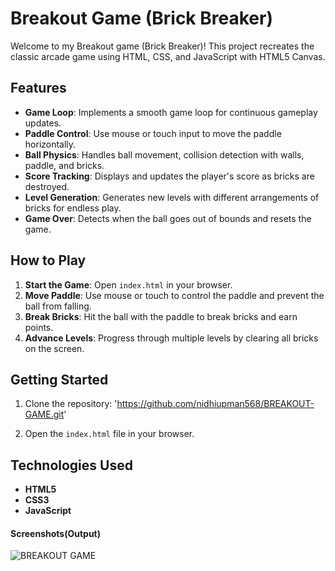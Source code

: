 

# Breakout Game (Brick Breaker)

Welcome to my Breakout game (Brick Breaker)! This project recreates the classic arcade game using HTML, CSS, and JavaScript with HTML5 Canvas.

## Features

- **Game Loop**: Implements a smooth game loop for continuous gameplay updates.
- **Paddle Control**: Use mouse or touch input to move the paddle horizontally.
- **Ball Physics**: Handles ball movement, collision detection with walls, paddle, and bricks.
- **Score Tracking**: Displays and updates the player's score as bricks are destroyed.
- **Level Generation**: Generates new levels with different arrangements of bricks for endless play.
- **Game Over**: Detects when the ball goes out of bounds and resets the game.

## How to Play

1. **Start the Game**: Open `index.html` in your browser.
2. **Move Paddle**: Use mouse or touch to control the paddle and prevent the ball from falling.
3. **Break Bricks**: Hit the ball with the paddle to break bricks and earn points.
4. **Advance Levels**: Progress through multiple levels by clearing all bricks on the screen.

## Getting Started

1. Clone the repository: 'https://github.com/nidhiupman568/BREAKOUT-GAME.git'
   
2. Open the `index.html` file in your browser.

## Technologies Used

- **HTML5**
- **CSS3**
- **JavaScript**

#### Screenshots(Output)

![BREAKOUT GAME](https://github.com/nidhiupman568/BREAKOUT-GAME/assets/130860182/b85240bf-39bc-453c-8e3e-134c76272417)


